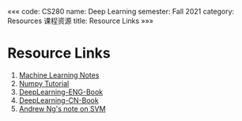 «««
code: CS280
name: Deep Learning
semester: Fall 2021
category: Resources 课程资源
title: Resource Links
»»»

# Resource Links

1. [Machine Learning Notes](https://github.com/datawhalechina/leeml-notes)
2. [Numpy Tutorial](https://cs231n.github.io/python-numpy-tutorial/)
3. [DeepLearning-ENG-Book](https://github.com/janishar/mit-deep-learning-book-pdf)
4. [DeepLearning-CN-Book](https://github.com/zsdonghao/deep-learning-book)
5. [Andrew Ng's note on SVM](https://see.stanford.edu/materials/aimlcs229/cs229-notes3.pdf)



